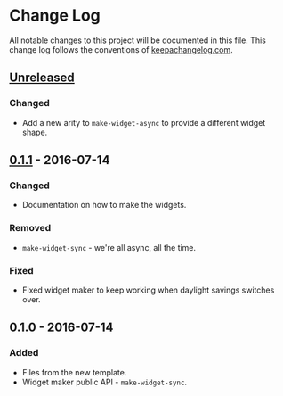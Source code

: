 # Change Log
All notable changes to this project will be documented in this file. This change log follows the conventions of [keepachangelog.com](http://keepachangelog.com/).

## [Unreleased]
### Changed
- Add a new arity to `make-widget-async` to provide a different widget shape.

## [0.1.1] - 2016-07-14
### Changed
- Documentation on how to make the widgets.

### Removed
- `make-widget-sync` - we're all async, all the time.

### Fixed
- Fixed widget maker to keep working when daylight savings switches over.

## 0.1.0 - 2016-07-14
### Added
- Files from the new template.
- Widget maker public API - `make-widget-sync`.

[Unreleased]: https://github.com/your-name/no-math/compare/0.1.1...HEAD
[0.1.1]: https://github.com/your-name/no-math/compare/0.1.0...0.1.1
